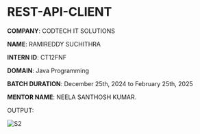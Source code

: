 # REST-API-CLIENT

**COMPANY**: CODTECH IT SOLUTIONS

**NAME**: RAMIREDDY SUCHITHRA

**INTERN ID**: CT12FNF

**DOMAIN**: Java Programming

**BATCH DURATION**: December 25th, 2024 to February 25th, 2025

**MENTOR NAME**: NEELA SANTHOSH KUMAR.

OUTPUT:

![S2](https://github.com/user-attachments/assets/f7fac31c-6fbb-45ff-9114-a3c89107875c)
